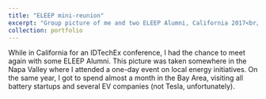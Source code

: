 ```yaml
---
title: "ELEEP mini-reunion"
excerpt: "Group picture of me and two ELEEP Alumni, California 2017<br/><img src='/images/california2017.jpg'>"
collection: portfolio
---
```


While in California for an IDTechEx conference, I had the chance to meet again with some ELEEP Alumni. This picture was taken somewhere in the Napa Valley where I attended a one-day event on local energy initiatives. On the same year, I got to spend almost a month in the Bay Area, visiting all battery startups and several EV companies (not Tesla, unfortunately).